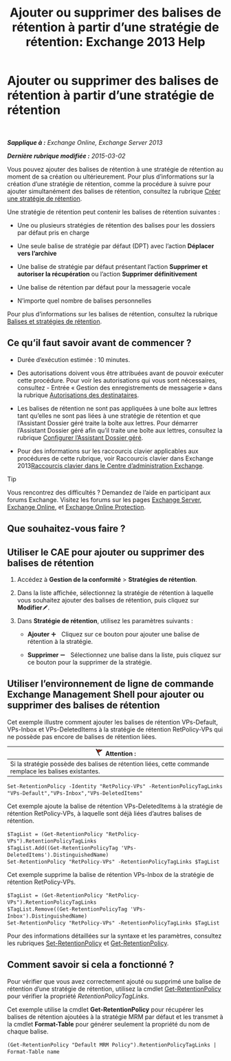 ﻿---
title: 'Ajouter ou supprimer des balises de rétention à partir d’une stratégie de rétention: Exchange 2013 Help'
TOCTitle: Ajouter ou supprimer des balises de rétention à partir d’une stratégie de rétention
ms:assetid: 3a5196ce-2764-453d-9bc1-5ec22d06b40d
ms:mtpsurl: https://technet.microsoft.com/fr-fr/library/Dd362328(v=EXCHG.150)
ms:contentKeyID: 50477915
ms.date: 04/24/2018
mtps_version: v=EXCHG.150
ms.translationtype: HT
---

# Ajouter ou supprimer des balises de rétention à partir d’une stratégie de rétention

 

_**Sapplique à :** Exchange Online, Exchange Server 2013_

_**Dernière rubrique modifiée :** 2015-03-02_

Vous pouvez ajouter des balises de rétention à une stratégie de rétention au moment de sa création ou ultérieurement. Pour plus d’informations sur la création d’une stratégie de rétention, comme la procédure à suivre pour ajouter simultanément des balises de rétention, consultez la rubrique [Créer une stratégie de rétention](create-a-retention-policy-exchange-2013-help.md).

Une stratégie de rétention peut contenir les balises de rétention suivantes :

  - Une ou plusieurs stratégies de rétention des balises pour les dossiers par défaut pris en charge

  - Une seule balise de stratégie par défaut (DPT) avec l’action **Déplacer vers l’archive**

  - Une balise de stratégie par défaut présentant l’action **Supprimer et autoriser la récupération** ou l’action **Supprimer définitivement**

  - Une balise de rétention par défaut pour la messagerie vocale

  - N’importe quel nombre de balises personnelles

Pour plus d’informations sur les balises de rétention, consultez la rubrique [Balises et stratégies de rétention](retention-tags-and-retention-policies-exchange-2013-help.md).

## Ce qu’il faut savoir avant de commencer ?

  - Durée d’exécution estimée : 10 minutes.

  - Des autorisations doivent vous être attribuées avant de pouvoir exécuter cette procédure. Pour voir les autorisations qui vous sont nécessaires, consultez - Entrée « Gestion des enregistrements de messagerie » dans la rubrique [Autorisations des destinataires](recipients-permissions-exchange-2013-help.md).

  - Les balises de rétention ne sont pas appliquées à une boîte aux lettres tant qu’elles ne sont pas liées à une stratégie de rétention et que l’Assistant Dossier géré traite la boîte aux lettres. Pour démarrer l’Assistant Dossier géré afin qu’il traite une boîte aux lettres, consultez la rubrique [Configurer l’Assistant Dossier géré](configure-the-managed-folder-assistant-exchange-2013-help.md).

  - Pour des informations sur les raccourcis clavier applicables aux procédures de cette rubrique, voir Raccourcis clavier dans Exchange 2013[Raccourcis clavier dans le Centre d’administration Exchange](keyboard-shortcuts-in-the-exchange-admin-center-exchange-online-protection-help.md).

> [!TIP]
> Vous rencontrez des difficultés ? Demandez de l’aide en participant aux forums Exchange. Visitez les forums sur les pages <a href="https://go.microsoft.com/fwlink/p/?linkid=60612">Exchange Server</a>, <a href="https://go.microsoft.com/fwlink/p/?linkid=267542">Exchange Online</a>, et <a href="https://go.microsoft.com/fwlink/p/?linkid=285351">Exchange Online Protection</a>.


## Que souhaitez-vous faire ?

## Utiliser le CAE pour ajouter ou supprimer des balises de rétention

1.  Accédez à **Gestion de la conformité** \> **Stratégies de rétention**.

2.  Dans la liste affichée, sélectionnez la stratégie de rétention à laquelle vous souhaitez ajouter des balises de rétention, puis cliquez sur **Modifier**![Icône Modifier](images/Bb124582.6f53ccb2-1f13-4c02-bea0-30690e6ea71d(EXCHG.150).gif "Icône Modifier").

3.  Dans **Stratégie de rétention**, utilisez les paramètres suivants :
    
      - **Ajouter** ![Icône Ajouter](images/JJ218640.c1e75329-d6d7-4073-a27d-498590bbb558(EXCHG.150).gif "Icône Ajouter")   Cliquez sur ce bouton pour ajouter une balise de rétention à la stratégie.
    
      - **Supprimer** ![Icône Suppression](images/Dd362328.479b6ced-8d64-4277-a725-f17fea202b28(EXCHG.150).gif "Icône Suppression")   Sélectionnez une balise dans la liste, puis cliquez sur ce bouton pour la supprimer de la stratégie.

## Utiliser l’environnement de ligne de commande Exchange Management Shell pour ajouter ou supprimer des balises de rétention

Cet exemple illustre comment ajouter les balises de rétention VPs-Default, VPs-Inbox et VPs-DeletedItems à la stratégie de rétention RetPolicy-VPs qui ne possède pas encore de balises de rétention liées.

<table>
<thead>
<tr class="header">
<th><img src="images/JJ673034.Caution(EXCHG.150).gif" title="Attention" alt="Attention" />Attention :</th>
</tr>
</thead>
<tbody>
<tr class="odd">
<td>Si la stratégie possède des balises de rétention liées, cette commande remplace les balises existantes.</td>
</tr>
</tbody>
</table>


    Set-RetentionPolicy -Identity "RetPolicy-VPs" -RetentionPolicyTagLinks "VPs-Default","VPs-Inbox","VPs-DeletedItems"

Cet exemple ajoute la balise de rétention VPs-DeletedItems à la stratégie de rétention RetPolicy-VPs, à laquelle sont déjà liées d’autres balises de rétention.

    $TagList = (Get-RetentionPolicy "RetPolicy-VPs").RetentionPolicyTagLinks
    $TagList.Add((Get-RetentionPolicyTag 'VPs-DeletedItems').DistinguishedName)
    Set-RetentionPolicy "RetPolicy-VPs" -RetentionPolicyTagLinks $TagList

Cet exemple supprime la balise de rétention VPs-Inbox de la stratégie de rétention RetPolicy-VPs.

    $TagList = (Get-RetentionPolicy "RetPolicy-VPs").RetentionPolicyTagLinks
    $TagList.Remove((Get-RetentionPolicyTag 'VPs-Inbox').DistinguishedName)
    Set-RetentionPolicy "RetPolicy-VPs" -RetentionPolicyTagLinks $TagList

Pour des informations détaillées sur la syntaxe et les paramètres, consultez les rubriques [Set-RetentionPolicy](https://technet.microsoft.com/fr-fr/library/dd335196\(v=exchg.150\)) et [Get-RetentionPolicy](https://technet.microsoft.com/fr-fr/library/dd298086\(v=exchg.150\)).

## Comment savoir si cela a fonctionné ?

Pour vérifier que vous avez correctement ajouté ou supprimé une balise de rétention d’une stratégie de rétention, utilisez la cmdlet [Get-RetentionPolicy](https://technet.microsoft.com/fr-fr/library/dd298086\(v=exchg.150\)) pour vérifier la propriété *RetentionPolicyTagLinks*.

Cet exemple utilise la cmdlet **Get-RetentionPolicy** pour récupérer les balises de rétention ajoutées à la stratégie MRM par défaut et les transmet à la cmdlet **Format-Table** pour générer seulement la propriété du nom de chaque balise.

    (Get-RetentionPolicy "Default MRM Policy").RetentionPolicyTagLinks | Format-Table name

